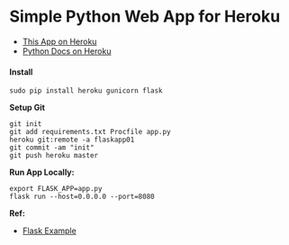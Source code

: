 # Simple Python Web App for Heroku

* [This App on Heroku](https://flaskapp01.herokuapp.com)  
* [Python Docs on Heroku](https://devcenter.heroku.com/categories/python-support)  

#### Install

    sudo pip install heroku gunicorn flask

**Setup Git**

    git init
    git add requirements.txt Procfile app.py  
    heroku git:remote -a flaskapp01
    git commit -am "init"
    git push heroku master
    
**Run App Locally:**

    export FLASK_APP=app.py
    flask run --host=0.0.0.0 --port=8080

**Ref:**

* [Flask Example](http://flask.pocoo.org)